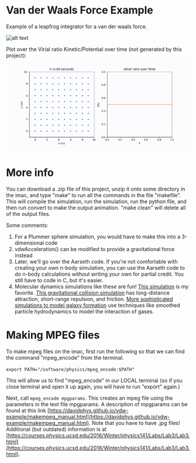 Van der Waals Force Example
===

Example of a leapfrog integrator for a van der waals force.

![alt text](animation.gif)

Plot over the Virial ratio Kinetic/Potential over time (not generated by this project):
![alt text](virial.gif)


More info
===

You can download a .zip file of this project, unzip it onto some directory in the imac, and type "make" to run all the commands in the file "makefile". This will compile the simulation, run the simulation, run the python file, and then run convert to make the output animation. "make clean" will delete all of the output files. 

Some comments:
 1. For a Plummer sphere simulation, you would have to make this into a 3-dimensional code
 2. vdwAcceleration() can be modified to provide a gravitational force instead
 3. Later, we'll go over the Aarseth code. If you're not comfortable with creating your own n-body simulation, you can use the Aarseth code to do n-body calculations without writing your own for partial credit. You still have to code in C, but it's easier.
 4. Molecular dynamics simulations like these are fun! [This simulation](http://physics.weber.edu/schroeder/md/) is my favorite.
[This gravitational collision simulation](https://www.youtube.com/watch?v=P-oc1eYZO2Y) has long-distance attraction, short-range repulsion, and friction.
[More sophisticated simulations to model galaxy formation](https://www.youtube.com/watch?v=h9za1CP9ImA) use techniques like
smoothed particle hydrodynamics to model the interaction of gases. 

Making MPEG files
===

To make mpeg files on the imac, first run the following so that we can find the command "mpeg_encode" from the terminal.

`export PATH="/software/physics/mpeg_encode:$PATH"`

This will allow us to find "mpeg_encode" in our LOCAL terminal (so if you close terminal and open it up again,
you will have to run "export" again.)

Next, call `mpeg_encode mpgparams`. This creates an mpeg file using the parameters in the text file mpgparams. 
A description of mpgparams can be found at this link [https://davidphys.github.io/vdw-example/makempeg_manual.html](https://davidphys.github.io/vdw-example/makempeg_manual.html).
Note that you have to have .jpg files! Additional (but outdated) information is at [https://courses.physics.ucsd.edu/2016/Winter/physics141/Labs/Lab3/Lab3.html](https://courses.physics.ucsd.edu/2016/Winter/physics141/Labs/Lab3/Lab3.html).







